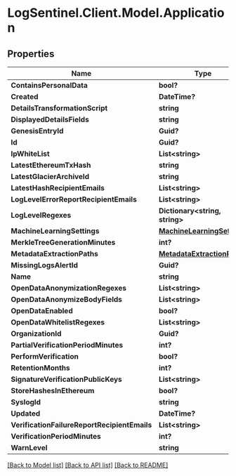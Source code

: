 # LogSentinel.Client.Model.Application
## Properties

Name | Type | Description | Notes
------------ | ------------- | ------------- | -------------
**ContainsPersonalData** | **bool?** |  | [optional] 
**Created** | **DateTime?** |  | [optional] 
**DetailsTransformationScript** | **string** |  | [optional] 
**DisplayedDetailsFields** | **string** |  | [optional] 
**GenesisEntryId** | **Guid?** |  | [optional] 
**Id** | **Guid?** |  | [optional] 
**IpWhiteList** | **List&lt;string&gt;** |  | [optional] 
**LatestEthereumTxHash** | **string** |  | [optional] 
**LatestGlacierArchiveId** | **string** |  | [optional] 
**LatestHashRecipientEmails** | **List&lt;string&gt;** |  | [optional] 
**LogLevelErrorReportRecipientEmails** | **List&lt;string&gt;** |  | [optional] 
**LogLevelRegexes** | **Dictionary&lt;string, string&gt;** |  | [optional] 
**MachineLearningSettings** | [**MachineLearningSettings**](MachineLearningSettings.md) |  | [optional] 
**MerkleTreeGenerationMinutes** | **int?** |  | [optional] 
**MetadataExtractionPaths** | [**MetadataExtractionPaths**](MetadataExtractionPaths.md) |  | [optional] 
**MissingLogsAlertId** | **Guid?** |  | [optional] 
**Name** | **string** |  | [optional] 
**OpenDataAnonymizationRegexes** | **List&lt;string&gt;** |  | [optional] 
**OpenDataAnonymizeBodyFields** | **List&lt;string&gt;** |  | [optional] 
**OpenDataEnabled** | **bool?** |  | [optional] 
**OpenDataWhitelistRegexes** | **List&lt;string&gt;** |  | [optional] 
**OrganizationId** | **Guid?** |  | [optional] 
**PartialVerificationPeriodMinutes** | **int?** |  | [optional] 
**PerformVerification** | **bool?** |  | [optional] 
**RetentionMonths** | **int?** |  | [optional] 
**SignatureVerificationPublicKeys** | **List&lt;string&gt;** |  | [optional] 
**StoreHashesInEthereum** | **bool?** |  | [optional] 
**SyslogId** | **string** |  | [optional] 
**Updated** | **DateTime?** |  | [optional] 
**VerificationFailureReportRecipientEmails** | **List&lt;string&gt;** |  | [optional] 
**VerificationPeriodMinutes** | **int?** |  | [optional] 
**WarnLevel** | **string** |  | [optional] 

[[Back to Model list]](../README.md#documentation-for-models) [[Back to API list]](../README.md#documentation-for-api-endpoints) [[Back to README]](../README.md)

